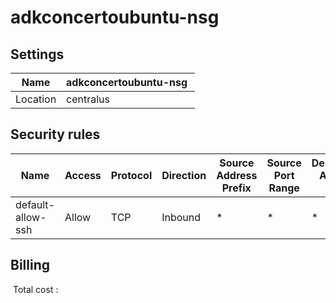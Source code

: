 # adkconcertoubuntu-nsg 

## Settings


| Name | adkconcertoubuntu-nsg  |
| --- | --- |
| Location | centralus  |


## Security rules


| Name | Access | Protocol | Direction | Source Address Prefix | Source Port Range | Destination Address Prefix | Destination Port Range |
| --- | --- | --- | --- | --- | --- | --- | --- |
| default-allow-ssh  | Allow  | TCP  | Inbound  | *  | *  | *  | 22  |

## Billing
 Total cost : 
